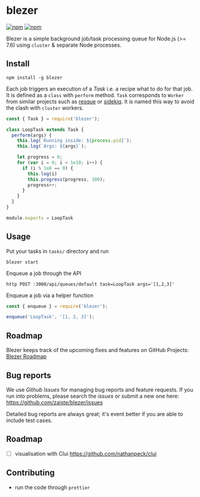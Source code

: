 # blezer 

[![npm](https://img.shields.io/npm/v/blezer.svg)](https://www.npmjs.com/package/blezer)
[![npm](https://img.shields.io/npm/dm/blezer.svg)](https://www.npmjs.com/package/blezer)

Blezer is a simple background job/task processing queue for Node.js (>= 7.6) using `cluster` & separate Node processes.

## Install

    npm install -g blezer

Each job triggers an execution of a *Task* i.e. a recipe what to do for that job. It is defined as a `class` with `perform` method. `Task` corresponds to `Worker` from similar projects such as [resque][1] or [sidekiq][2]. It is named this way to avoid the clash with `cluster` workers.

```js
const { Task } = require('blezer');  

class LoopTask extends Task {
  perform(args) {
    this.log(`Running inside: ${process.pid}`);
    this.log(`Args: ${args}`);

    let progress = 0;
    for (var i = 0; i < 1e10; i++) {
      if (i % 1e8 == 0) {
        this.log(i)
        this.progress(progress, 100);
        progress++;
      }
    }
  }
}

module.exports = LoopTask
```

[1]: https://github.com/resque/resque
[2]: https://github.com/mperham/sidekiq


## Usage

Put your tasks in `tasks/` directory and run

    blezer start

Enqueue a job through the API

    http POST :3000/api/queues/default task=LoopTask args='[1,2,3]'

Enqueue a job via a helper function

```js
const { enqueue } = require('blezer');

enqueue('LoopTask', '[1, 2, 3]');
```

## Roadmap

Blezer keeps track of the upcoming fixes and features on GitHub Projects: [Blezer Roadmap](https://github.com/zaiste/blezer/projects/1)

## Bug reports

We use *Github Issues* for managing bug reports and feature requests. If you run
into problems, please search the *issues* or submit a new one here:
https://github.com/zaiste/blezer/issues

Detailed bug reports are always great; it's event better if you are able to
include test cases.

## Roadmap

- [ ] visualisation with Clui https://github.com/nathanpeck/clui

## Contributing

- run the code through `prettier`
